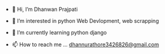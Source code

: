 - 👋 Hi, I’m Dhanwan Prajpati
- 👀 I’m interested in python Web Devlopment, web scrapping
- 🌱 I’m currently learning python django

- 📫 How to reach me ...
dhannurathore3426826@gmail.com

<!---
Dbountydp/Dbountydp is a ✨ special ✨ repository because its `README.md` (this file) appears on your GitHub profile.
You can click the Preview link to take a look at your changes.
--->

